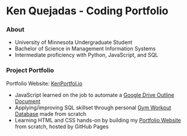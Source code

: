 # Ken Quejadas - Coding Portfolio

### About
* University of Minnesota Undergraduate Student
* Bachelor of Science in Management Information Systems
* Intermediate proficiency with Python, JavaScript, and SQL

### Project Portfolio
Portfolio Website: [KenPortfol.io](https://kenportfol.io)
* JavaScript learned on the job to automate a [Google Drive Outline Document](https://github.com/kenquejadas/Automated-Google-Drive-Outline-Document)
* Applying/improving SQL skillset through personal [Gym Workout Database](https://github.com/kenquejadas/Gym-Workout-Relational-Database) made from scratch
* Learning HTML and CSS hands-on by building my [Portfolio Website](https://github.com/kenquejadas/kenquejadas.github.io) from scratch, hosted by GitHub Pages 

<!--
**kenquejadas/kenquejadas** is a ✨ _special_ ✨ repository because its `README.md` (this file) appears on your GitHub profile.

Here are some ideas to get you started:

- 🔭 I’m currently working on ...
- 🌱 I’m currently learning ...
- 👯 I’m looking to collaborate on ...
- 🤔 I’m looking for help with ...
- 💬 Ask me about ...
- 📫 How to reach me: ...
- 😄 Pronouns: ...
- ⚡ Fun fact: ...
-->

